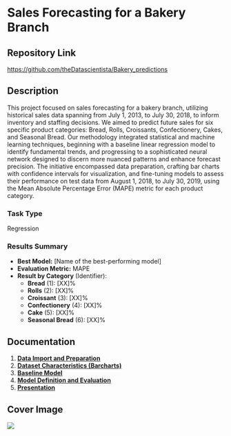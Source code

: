 # Sales Forecasting for a Bakery Branch

## Repository Link

https://github.com/theDatascientista/Bakery_predictions

## Description

This project focused on sales forecasting for a bakery branch, utilizing historical sales data spanning from July 1, 2013, to July 30, 2018, to inform inventory and staffing decisions. We aimed to predict future sales for six specific product categories: Bread, Rolls, Croissants, Confectionery, Cakes, and Seasonal Bread. Our methodology integrated statistical and machine learning techniques, beginning with a baseline linear regression model to identify fundamental trends, and progressing to a sophisticated neural network designed to discern more nuanced patterns and enhance forecast precision. The initiative encompassed data preparation, crafting bar charts with confidence intervals for visualization, and fine-tuning models to assess their performance on test data from August 1, 2018, to July 30, 2019, using the Mean Absolute Percentage Error (MAPE) metric for each product category.

### Task Type

Regression

### Results Summary

-   **Best Model:** [Name of the best-performing model]
-   **Evaluation Metric:** MAPE
-   **Result by Category** (Identifier):
    -   **Bread** (1): [XX]%
    -   **Rolls** (2): [XX]%
    -   **Croissant** (3): [XX]%
    -   **Confectionery** (4): [XX]%
    -   **Cake** (5): [XX]%
    -   **Seasonal Bread** (6): [XX]%

## Documentation

1.  [**Data Import and Preparation**](0_DataPreparation/)
3.  [**Dataset Characteristics (Barcharts)**](1_DatasetCharacteristics/)
4.  [**Baseline Model**](2_BaselineModel/)
5.  [**Model Definition and Evaluation**](3_Model/)
6.  [**Presentation**](4_Presentation/README.md)

## Cover Image

![](CoverImage/cover_image.png)
